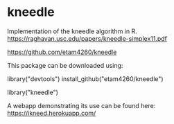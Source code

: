 # kneedle
Implementation of the kneedle algorithm in R.
https://raghavan.usc.edu/papers/kneedle-simplex11.pdf

https://github.com/etam4260/kneedle

This package can be downloaded using:

library("devtools")
install_github("etam4260/kneedle")

library("kneedle")

A webapp demonstrating its use can be found here:
https://ikneed.herokuapp.com/